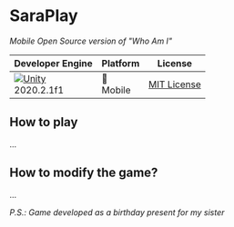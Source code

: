 # SaraPlay
*Mobile Open Source version of "Who Am I"*

| Developer Engine | Platform | License |
|------------------|----------|---------|
| [![Unity](https://img.shields.io/badge/Unity-000000?style=for-the-badge&logo=unity&logoColor=white)](https://unity.com/) <br> 2020.2.1f1|  📱 <br> Mobile  | [MIT License](/LICENSE)

## How to play

...

## How to modify the game?

...

*P.S.: Game developed as a birthday present for my sister*
